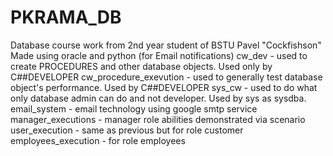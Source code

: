 # PKRAMA_DB
Database course work from 2nd year student of BSTU Pavel "Cockfishson"
Made using oracle and python (for Email notifications)
cw_dev - used to create PROCEDURES and other database objects. Used only by C##DEVELOPER
cw_procedure_exevution - used to generally test database object's performance. Used by C##DEVELOPER
sys_cw - used to do what only database admin can do and not developer. Used by sys as sysdba.
email_system - email technology using google smtp service
manager_executions - manager role abilities demonstrated via scenario
user_execution - same as previous but for role customer
employees_execution - for role employees

